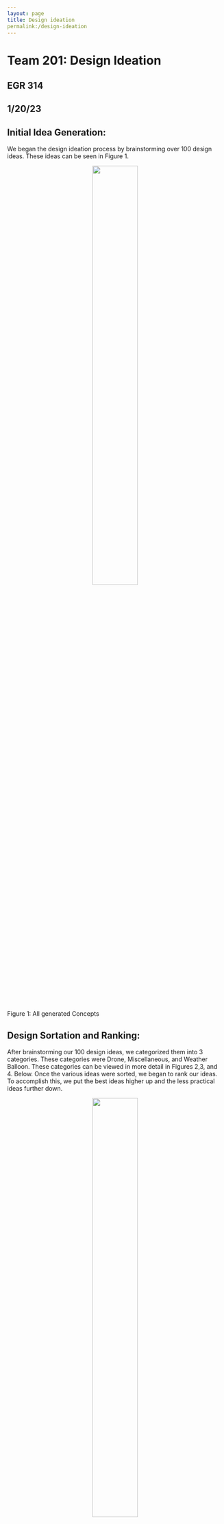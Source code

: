 ```yaml
---
layout: page
title: Design ideation
permalink:/design-ideation
---
```


# Team 201: Design Ideation
## EGR 314 
## 1/20/23

## Initial Idea Generation:

We began the design ideation process by brainstorming over 100 design ideas. These ideas can be seen in Figure 1.

<figure class="image">  

<div style="text-align: center">  

<img src="media/100Concpets.jpg" width="50%"><br>  

</div>

</figure>
Figure 1: All generated Concepts


## Design Sortation and Ranking:

After brainstorming our 100 design ideas, we categorized them into 3 categories. These categories were Drone, Miscellaneous, and Weather Balloon. These categories can be viewed in more detail in Figures 2,3, and 4. Below. Once the various ideas were sorted, we began to rank our ideas. To accomplish this, we put the best ideas higher up and the less practical ideas further down.  

<figure class="image">  

<div style="text-align: center">  

<img src="media/DroneConcepts.jpg" width="50%"><br>  

</div>

</figure>
Figure 2: Concepts associated with “Drone”




<figure class="image">  

<div style="text-align: center">  

<img src="media/MiscConcepts.jpg" width="50%"><br>  

</div>

</figure>
Figure 3: Miscellaneous and “Water Quality”




<figure class="image">  

<div style="text-align: center">  

<img src="media/WeatherBalloonConcepts.jpg" width="50%"><br>  

</div>

</figure>
Figure 4: Concepts associated with “Weather Balloon”



## Design Concepts:

### Design Concept 1:

The first design concept is a weather balloon which can be seen in Figure 5.

<figure class="image">  

<div style="text-align: center">  

<img src="media/WeatherBalloonMockup.jpg" width="50%"><br>  

</div>

</figure>
Figure 5: Concept #1: Weather Balloon 

### Design Premise:

The idea behind this prototype was to illustrate how a box could track the important values of a weather balloon. We have multiple key aspects shown in this model that are fundamental to the design. We have the balloon that will raise the device up in the sky to collect readings. We are discussing whether to use an actual weather balloon, a helium balloon, or a biodegradable balloon to limit waste. We have a strong string/rope that will connect the balloon to the top of the box whether it be on a hook or another method with a closed top. We have two currently undefined weather-based sensors that will be connected to the PCB inside of the unit inside the box. Connected to the top we have a bidirectional motor that will be the actuation and will be in charge of cutting the rope to bring the device back for the users. We also have attached a GPS tracker that will be utilized through wifi to allow us to receive the readings while also being able to track the balloon. Overall we think this is a very cool idea however the one major drawback we have is not wasting balloons and helium and the safe landing of the device to remain cost-effective.

### Design Concept 2:
The second design concept is Water Buoy Environmental Sensor which can be seen in Figures 6 and 7. 

<figure class="image">  

<div style="text-align: center">  

<img src="media/BuoyConceptA.png" width="50%"><br>  

</div>

</figure>
Fig. 6: Top View of Design Concept #2


<figure class="image">  

<div style="text-align: center">  

<img src="media/BuoyConceptB.png" width="50%"><br>  

</div>

</figure>
Fig. 7: Cross-section side view of Design Concept #2 

### Design Premise:

Design concept #2 looks to act as a deployable water quality  and condition sensor. The user would place the buoy in a body of water to collect and transmit data based on the attached sensors. The main point of actuation is in a sample collection bay door, which sits under the surface of the water. Once the door closes, the water sample can be collected later when the device is retrieved for lab analysis.

The microcontroller and batteries will be stored in a sealed chamber within the main housing of the device, with wires running out connecting to the motor, lights, and external sensors, and sealed to prevent water from damaging the electronics.. The body of the device will be constructed from some waterproof material, most likely printed PLA. One major risk of this design is damaged to the sensitive components due to moisture or water. Some inexpensive moisture control strategies would be including silica gel packets within the electronics housing. 

### Design Concept 3:

The third design concept is a Weather Drone which can be viewed in Figure 8.

<figure class="image">  

<div style="text-align: center">  

<img src="media/DroneMockup.jpg" width="50%"><br>  

</div>

</figure>
Fig. 8: Concept #3: “Drone Kit”


### Design Premise:

The idea for the drone is to take advantage of a drone’s capabilities to reach different altitudes quickly and be programmed to take a certain flight path. We would attach numerous sensors to the drone and try to upgrade its chassis and casing if need be. It would be collecting data from these sensors and storing them on an SD card and then transferring them over wifi once it can connect. 

The main concepts are shown in the image, but some were not able to be included due to them being internal components. These include a rechargeable battery, a way to track the drone using GPS, some form of collision detection, implementing PID control form the rotors, implementing Lidar to try and prevent collisions, the ability to sync with multiple drones, on-board encryption for the data(specifically the GPS data), a way to prevent the drone from accidently flying into restricted airspace, returning to base in case of a low battery, a gyroscope for stability, and a way to remotely control the drone. 

An example of usage would be wanting to track weather patterns in an area throughout a day. A user would set a flight path for the drone or even use a pre-programmed flight path (such as a grid pattern or a figure eight) and it would collect data throughout the day, autonomously returning to recharge and transfer any data it had collected. The user could change the height it operates at, to check weather patterns closer to the ground or higher up. 

